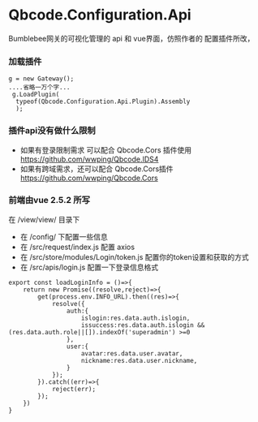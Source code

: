 # Qbcode.Configuration.Api
Bumblebee网关的可视化管理的 api 和 vue界面，仿照作者的 配置插件所改，
### 加载插件
```
g = new Gateway();
....省略一万个字...
 g.LoadPlugin(
  typeof(Qbcode.Configuration.Api.Plugin).Assembly
  );
```
### 插件api没有做什么限制
- 如果有登录限制需求 可以配合 Qbcode.Cors 插件使用 https://github.com/wwping/Qbcode.IDS4
- 如果有跨域需求，还可以配合 Qbcode.Cors插件 https://github.com/wwping/Qbcode.Cors

### 前端由vue 2.5.2 所写
在 /view/view/ 目录下
- 在 /config/ 下配置一些信息 
- 在 /src/request/index.js 配置 axios
- 在 /src/store/modules/Login/token.js 配置你的token设置和获取的方式
- 在 /src/apis/login.js 配置一下登录信息格式
```
export const loadLoginInfo = ()=>{
    return new Promise((resolve,reject)=>{
        get(process.env.INFO_URL).then((res)=>{
            resolve({
                auth:{
                    islogin:res.data.auth.islogin,
                    issuccess:res.data.auth.islogin && (res.data.auth.role||[]).indexOf('superadmin') >=0
                },
                user:{
                    avatar:res.data.user.avatar,
                    nickname:res.data.user.nickname,
                }
            });
        }).catch((err)=>{
            reject(err);
        });
    }) 
}
```
